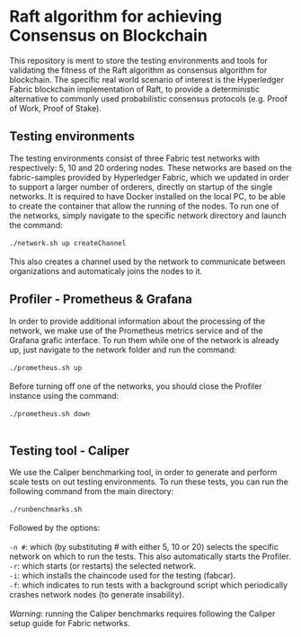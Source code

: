 # Raft algorithm for achieving Consensus on Blockchain
This repository is ment to store the testing environments and tools for validating the fitness of the Raft algorithm as consensus algorithm for blockchain.
The specific real world scenario of interest is the Hyperledger Fabric blockchain implementation of Raft, to provide a deterministic alternative to commonly used probabilistic consensus protocols (e.g. Proof of Work, Proof of Stake).

## Testing environments
The testing environments consist of three Fabric test networks with respectively: 5, 10 and 20 ordering nodes. These networks are based on the fabric-samples provided by Hyperledger Fabric, which we updated in order to support a larger number of orderers, directly on startup of the single networks. It is required to have Docker installed on the local PC, to be able to create the container that allow the running of the nodes.
To run one of the networks, simply navigate to the specific network directory and launch the command:
<br />
<br />
`./network.sh up createChannel`
<br />
<br />
This also creates a channel used by the network to communicate between organizations and automaticaly joins the nodes to it.

## Profiler - Prometheus & Grafana
In order to provide additional information about the processing of the network, we make use of the Prometheus metrics service and of the Grafana grafic interface.
To run them while one of the network is already up, just navigate to the network folder and run the command:
<br />
<br />
`./prometheus.sh up`
<br />
<br />
Before turning off one of the networks, you should close the Profiler instance using the command:
<br />
<br />
`./prometheus.sh down`
<br />
<br />

## Testing tool - Caliper
We use the Caliper benchmarking tool, in order to generate and perform scale tests on out testing environments.
To run these tests, you can run the following command from the main directory:
<br />
<br />
`./runbenchmarks.sh`
<br />
<br />
Followed by the options:
<br />
<br />
`-n #`: which (by substituting # with either 5, 10 or 20) selects the specific network on which to run the tests. This also automatically starts the Profiler.
<br />
`-r`: which starts (or restarts) the selected network.
<br />
`-i`: which installs the chaincode used for the testing (fabcar).
<br />
`-f`: which indicates to run tests with a background script which periodically crashes network nodes (to generate insability).
<br />
<br />
*Warning*: running the Caliper benchmarks requires following the Caliper setup guide for Fabric networks.

